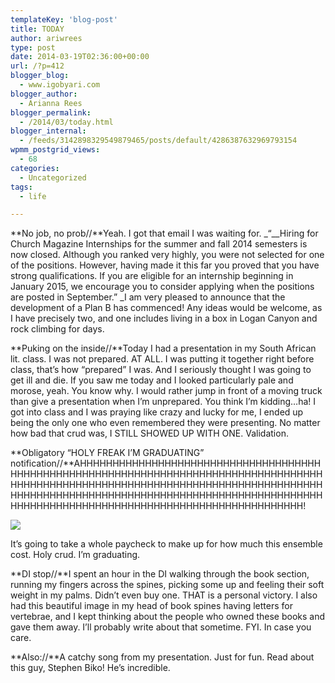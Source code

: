 ```yaml
---
templateKey: 'blog-post'
title: TODAY
author: ariwrees
type: post
date: 2014-03-19T02:36:00+00:00
url: /?p=412
blogger_blog:
  - www.igobyari.com
blogger_author:
  - Arianna Rees
blogger_permalink:
  - /2014/03/today.html
blogger_internal:
  - /feeds/3142898329549879465/posts/default/4286387632969793154
wpmm_postgrid_views:
  - 68
categories:
  - Uncategorized
tags:
  - life

---
```

**No job, no prob//**Yeah. I got that email I was waiting for. _“__Hiring for Church Magazine Internships for the summer and fall 2014 semesters is now closed. Although you ranked very highly, you were not selected for one of the positions. However, having made it this far you proved that you have strong qualifications. If you are eligible for an internship beginning in January 2015, we encourage you to consider applying when the positions are posted in September.” _I am very pleased to announce that the development of a Plan B has commenced! Any ideas would be welcome, as I have precisely two, and one includes living in a box in Logan Canyon and rock climbing for days.   
  
**Puking on the inside//**Today I had a presentation in my South African lit. class. I was not prepared. AT ALL. I was putting it together right before class, that’s how “prepared” I was. And I seriously thought I was going to get ill and die. If you saw me today and I looked particularly pale and morose, yeah. You know why. I would rather jump in front of a moving truck than give a presentation when I’m unprepared. You think I’m kidding…ha! I got into class and I was praying like crazy and lucky for me, I ended up being the only one who even remembered they were presenting. No matter how bad that crud was, I STILL SHOWED UP WITH ONE. Validation.   
  
**Obligatory “HOLY FREAK I’M GRADUATING” notification//**AHHHHHHHHHHHHHHHHHHHHHHHHHHHHHHHHHHHHHHHHHHHHHHHHHHHHHHHHHHHHHHHHHHHHHHHHHHHHHHHHHHHHHHHHHHHHHHHHHHHHHHHHHHHHHHHHHHHHHHHHHHHHHHHHHHHHHHHHHHHHHHHHHHHHHHHHHHHHHHHHHHHHHHHHHHHHHHHHHHHHHHHHHHHHHHHHHHHHHHHHHHHHHHHHHHHHHHHHHHHHHHHHHH!

[![](http://www.igobyari.com/wp-content/uploads/2014/03/gradpiece.jpg)](http://www.igobyari.com/wp-content/uploads/2014/03/gradpiece.jpg)

It’s going to take a whole paycheck to make up for how much this ensemble cost. Holy crud. I’m graduating. 

**DI stop//**I spent an hour in the DI walking through the book section, running my fingers across the spines, picking some up and feeling their soft weight in my palms. Didn’t even buy one. THAT is a personal victory. I also had this beautiful image in my head of book spines having letters for vertebrae, and I kept thinking about the people who owned these books and gave them away. I’ll probably write about that sometime. FYI. In case you care. 

**Also://**A catchy song from my presentation. Just for fun. Read about this guy, Stephen Biko! He’s incredible.